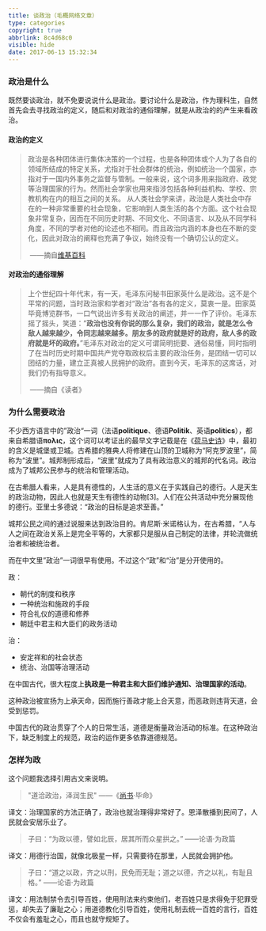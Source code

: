 ```yaml
---
title: 谈政治（毛概网络文章）
type: categories
copyright: true
abbrlink: 8c4d68c0
visible: hide
date: 2017-06-13 15:32:34
---
```


### 政治是什么

既然要谈政治，就不免要说说什么是政治。要讨论什么是政治，作为理科生，自然首先会去寻找政治的定义，随后和对政治的通俗理解，就是从政治的的产生来看政治。

#### 政治的定义

> 政治是各种团体进行集体决策的一个过程，也是各种团体或个人为了各自的领域所结成的特定关系，尤指对于社会群体的统治，例如统治一个国家，亦指对于一国内外事务之监督与管制。一般来说，这个词多用来指政府、政党等治理国家的行为。然而社会学家也用来指涉包括各种利益机构、学校、宗教机构在内的相互之间的关系。
> 从人类社会学来讲，政治是人类社会中存在的一种非常重要的社会现象，它影响到人类生活的各个方面。这个社会现象非常复杂，因而在不同历史时期、不同文化、不同语言、以及从不同学科角度，不同的学者对他的论述也不相同。而且政治内涵的本身也在不断的变化，因此对政治的阐释也充满了争议，始终没有一个确切公认的定义。
>
> ​													     ——摘自[维基百科](https://zh.wikipedia.org/wiki/政治)

<!--more -->

#### 对政治的通俗理解

> 上个世纪四十年代末，有一天，毛泽东问秘书田家英什么是政治。这不是个平常的问题，当时政治家和学者对“政治”各有各的定义，莫衷一是。田家英毕竟博览群书，一口气说出许多有关政治的阐述，并一一作了评价。毛泽东摇了摇头，笑道：”**政治也没有你说的那么复杂，我们的政治，就是怎么令敌人越来越少，令同志越来越多。朋友多的政府就是好的政府，敌人多的政府就是坏的政府。**”毛泽东对政治的定义可谓简明扼要、通俗易懂，同时指明了在当时历史时期中国共产党夺取政权后主要的政治任务，是团结一切可以团结的力量，建立正真被人民拥护的政府。直到今天，毛泽东的这席话，对我们仍有指导意义。
>
> ​													——摘自《读者》

### 为什么需要政治

不少西方语言中的”政治“一词（法语**politique**、德语**Politik**、英语**politics**），都来自希腊语**πολις**，这个词可以考证出的最早文字记载是在《[荷马史诗](https://zh.wikipedia.org/wiki/%E8%8D%B7%E9%A9%AC%E5%8F%B2%E8%AF%97)》中，最初的含义是城堡或卫城。古希腊的雅典人将修建在山顶的卫城称为“阿克罗波里”，简称为“波里”。城邦制形成后，“波里”就成为了具有政治意义的城邦的代名词。政治成为了城邦公民参与的统治和管理活动。

在古希腊人看来，人是具有德性的，人生活的意义在于实践自己的德行。人是天生的政治动物，因此人也就是天生有德性的动物[3]。人们在公共活动中充分展现他的德行。亚里士多德说：“政治的目标是追求至善。”

城邦公民之间的通过说服来达到政治目的。肯尼斯·米诺格认为，在古希腊，“人与人之间在政治关系上是完全平等的，大家都只是服从自己制定的法律，并轮流做统治者和被统治者。

而在中文里”政治”一词很早有使用。不过这个“政”和“治”是分开使用的。

政：

- 朝代的制度和秩序
- 一种统治和施政的手段
- 符合礼仪的道德和修养
- 朝廷中君主和大臣们的政务活动

治：

- 安定祥和的社会状态
- 统治、治国等治理活动

在中国古代，很大程度上**执政是一种君主和大臣们维护通知、治理国家的活动**。 

这种政治被宣扬为上承天命，因而施行善政才能上合天意，而恶政则违背天道，会受到惩罚。

中国古代的政治贯穿了个人的日常生活，道德是衡量政治活动的标准。在这种政治下，缺乏制度上的规范，政治的运作更多依靠道德规范。

### 怎样为政

这个问题我选择引用古文来说明。

> "道洽政治，泽润生民"								——《[尚书](https://zh.wikipedia.org/wiki/%E5%B0%9A%E6%9B%B8_\(%E7%B6%93\))·毕命》

译文：治理国家的方法正确了，政治也就治理得非常好了。恩泽散播到民间了，人民就会安居乐业了。

> 子曰：“为政以德，譬如北辰，居其所而众星拱之。”		——论语·为政篇

译文：用德行治国，就像北极星一样，只需要待在那里，人民就会拥护他。

> 子曰：“道之以政，齐之以刑，民免而无耻；道之以德，齐之以礼，有耻且格。”		——论语·为政篇

译文：用法制禁令去引导百姓，使用刑法来约束他们，老百姓只是求得免于犯罪受惩，却失去了廉耻之心；用道德教化引导百姓，使用礼制去统一百姓的言行，百姓不仅会有羞耻之心，而且也就守规矩了。